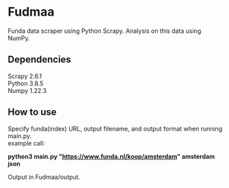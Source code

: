 # Fudmaa
Funda data scraper using Python Scrapy. Analysis on this data using NumPy.  

## Dependencies
Scrapy 2.6.1  
Python 3.8.5  
Numpy 1.22.3  

## How to use
Specify funda(index) URL, output filename, and output format when running main.py.  
example call:  

__python3 main.py "https://www.funda.nl/koop/amsterdam" amsterdam json__  

Output in Fudmaa/output.  
